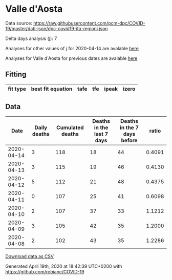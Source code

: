 # Valle d'Aosta

Data source: https://raw.githubusercontent.com/pcm-dpc/COVID-19/master/dati-json/dpc-covid19-ita-regioni.json

Delta days analysis (j): 7

Analyses for other values of j for 2020-04-14 are avalable [here](../2020-04-14/README.md)

Analyses for Valle d'Aosta for previous dates are avalable [here](../README.md)

## Fitting 
|fit type|best fit equation|tafe|tfe|ipeak|izero|
|-------|-----|--------|------|---|---|

## Data
|Date|Daily deaths|Cumulated deaths|Deaths in the last 7 days|Deaths in the 7 days before|ratio|
|----|----------|-----------|-------|--------------------|-----|
|2020-04-14|3|118|18|44|0.4091|
|2020-04-13|3|115|19|46|0.4130|
|2020-04-12|5|112|21|48|0.4375|
|2020-04-11|0|107|25|41|0.6098|
|2020-04-10|2|107|37|33|1.1212|
|2020-04-09|3|105|42|35|1.2000|
|2020-04-08|2|102|43|35|1.2286|

[Download data as CSV](COVID-19_valle_d'aosta_j7_2020-04-14.csv)

Generated April 19th, 2020 at 18:42:39 UTC+0200 with https://github.com/robianc/COVID-19
